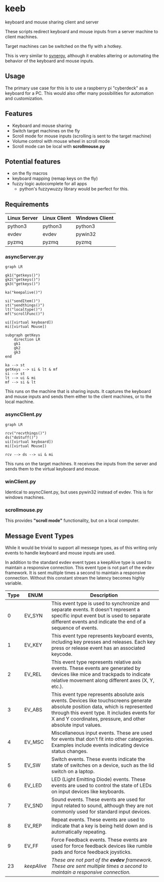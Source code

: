 # keeb

keyboard and mouse sharing client and server

These scripts redirect keyboard and mouse inputs from a server machine to client machines.  

Target machines can be switched on the fly with a hotkey.  

This is very similar to [synergy](https://symless.com/synergy), although it enables altering or automating the behavior of the keyboard and mouse inputs.

## Usage

The primary use case for this is to use a raspberry pi "cyberdeck" as a keyboard for a PC.  This would also offer many possibilities for automation and customization.  

## Features

- Keyboard and mouse sharing
- Switch target machines on the fly
- Scroll mode for mouse inputs (scrolling is sent to the target machine)
- Volume control with mouse wheel in scroll mode
- Scroll mode can be local with __scrollmouse.py__


## Potential features

- on the fly macros
- keyboard mapping (remap keys on the fly)
- fuzzy logic autocomplete for all apps
    - python's fuzzywuzzy library would be perfect for this. 


## Requirements


|Linux Server|Linux Client|Windows Client|
|-|-|-|
|python3|python3|python3|
|evdev|evdev|pywin32|
|pyzmq|pyzmq|pyzmq|


### __asyncServer.py__

```mermaid
graph LR

gk1("getkeys()")
gk2("getkeys()")
gk3("getkeys()")

ka("keepalive()")

si("sendItem()")
st("sendthings()")
lt("localtype()")
mf("scrollFunc()")

ui([virtual keyboard])
mi([virtual Mouse])

subgraph getKeys
    direction LR
    gk1
    gk2
    gk3
end

ka --> st
getKeys --> si & lt & mf
si --> st
lt --> ui & mi
mf --> si & lt
```
This runs on the machine that is sharing inputs.  It captures the keyboard and mouse inputs and sends them either to the client machines, or to the local machine.


### __asyncClient.py__

```mermaid
graph LR

rcv("recvthings()")
ds("doStuff()")
ui([virtual keyboard])
mi([virtual Mouse])

rcv --> ds --> ui & mi

```
This runs on the target machines. It receives the inputs from the server and sends them to the virtual keyboard and mouse.

### __winClient.py__
Identical to asyncClient.py, but uses pywin32 instead of evdev.  This is for windows machines.

### scrollmouse.py
This provides __"scroll mode"__ functionality, but on a local computer.  



## Message Event Types

While it would be trivial to support all messege types, as of this writing only events to handle keyboard and mouse inputs are used.  

In addition to the standard evdev event types a keepAlive type is used to maintain a responsive connection.  This event type is not part of the evdev framework.  It is sent multiple times a second to maintain a responsive connection.  Without this constant stream the latency becomes highly variable.  



|Type|ENUM|Description|
|-|-|-|
|0|EV_SYN| This event type is used to synchronize and separate events. It doesn't represent a specific input event but is used to separate different events and indicate the end of a sequence of events.
|1| EV_KEY| This event type represents keyboard events, including key presses and releases. Each key press or release event has an associated keycode.
|2| EV_REL| This event type represents relative axis events. These events are generated by devices like mice and trackpads to indicate relative movement along different axes (X, Y, etc.).
|3| EV_ABS| This event type represents absolute axis events. Devices like touchscreens generate absolute position data, which is represented through this event type. It includes events for X and Y coordinates, pressure, and other absolute input values.
|4|EV_MSC| Miscellaneous input events. These are used for events that don't fit into other categories. Examples include events indicating device status changes.
|5| EV_SW| Switch events. These events indicate the state of switches on a device, such as the lid switch on a laptop.
|6| EV_LED| LED (Light Emitting Diode) events. These events are used to control the state of LEDs on input devices like keyboards.
|7| EV_SND| Sound events. These events are used for input related to sound, although they are not commonly used for standard input devices.
|8| EV_REP| Repeat events. These events are used to indicate that a key is being held down and is automatically repeating.
|9| EV_FF| Force Feedback events. These events are used for force feedback devices like rumble pads and force feedback joysticks.
|23|_keepAlive_|_These are not part of the __evdev__ framework.  These are sent multiple times a second to maintain a responsive connection._




